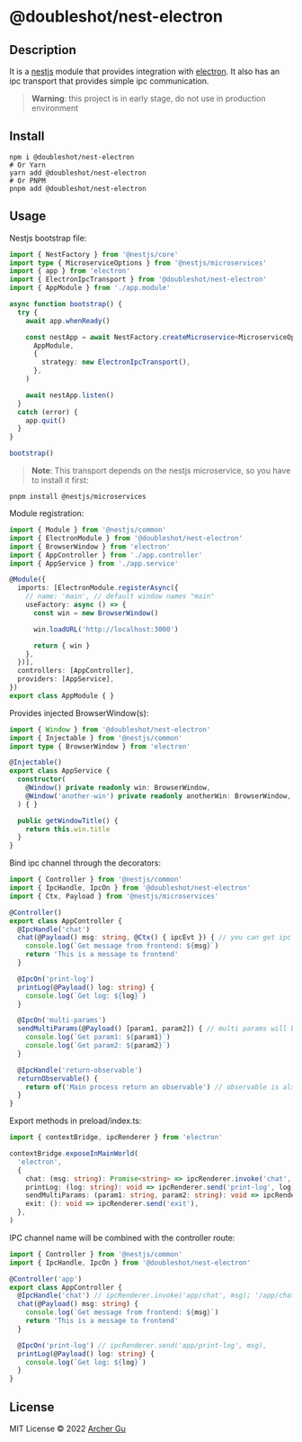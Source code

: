 # @doubleshot/nest-electron

## Description

It is a [nestjs](https://nestjs.com/) module that provides integration with [electron](https://www.electronjs.org/). It also has an ipc transport that provides simple ipc communication.

> **Warning**: this project is in early stage, do not use in production environment

## Install

```shell
npm i @doubleshot/nest-electron
# Or Yarn
yarn add @doubleshot/nest-electron
# Or PNPM
pnpm add @doubleshot/nest-electron
```

## Usage

Nestjs bootstrap file:

```ts
import { NestFactory } from '@nestjs/core'
import type { MicroserviceOptions } from '@nestjs/microservices'
import { app } from 'electron'
import { ElectronIpcTransport } from '@doubleshot/nest-electron'
import { AppModule } from './app.module'

async function bootstrap() {
  try {
    await app.whenReady()

    const nestApp = await NestFactory.createMicroservice<MicroserviceOptions>(
      AppModule,
      {
        strategy: new ElectronIpcTransport(),
      },
    )

    await nestApp.listen()
  }
  catch (error) {
    app.quit()
  }
}

bootstrap()
```

> **Note**: This transport depends on the nestjs microservice, so you have to install it first:

```shell
pnpm install @nestjs/microservices
```

Module registration:

```ts
import { Module } from '@nestjs/common'
import { ElectronModule } from '@doubleshot/nest-electron'
import { BrowserWindow } from 'electron'
import { AppController } from './app.controller'
import { AppService } from './app.service'

@Module({
  imports: [ElectronModule.registerAsync({
    // name: 'main', // default window names "main"
    useFactory: async () => {
      const win = new BrowserWindow()

      win.loadURL('http://localhost:3000')

      return { win }
    },
  })],
  controllers: [AppController],
  providers: [AppService],
})
export class AppModule { }
```

Provides injected BrowserWindow(s):

```ts
import { Window } from '@doubleshot/nest-electron'
import { Injectable } from '@nestjs/common'
import type { BrowserWindow } from 'electron'

@Injectable()
export class AppService {
  constructor(
    @Window() private readonly win: BrowserWindow,
    @Window('another-win') private readonly anotherWin: BrowserWindow,
  ) { }

  public getWindowTitle() {
    return this.win.title
  }
}
```

Bind ipc channel through the decorators:

```ts
import { Controller } from '@nestjs/common'
import { IpcHandle, IpcOn } from '@doubleshot/nest-electron'
import { Ctx, Payload } from '@nestjs/microservices'

@Controller()
export class AppController {
  @IpcHandle('chat')
  chat(@Payload() msg: string, @Ctx() { ipcEvt }) { // you can get ipc event object from @Ctx decorator
    console.log(`Get message from frontend: ${msg}`)
    return 'This is a message to frontend'
  }

  @IpcOn('print-log')
  printLog(@Payload() log: string) {
    console.log(`Get log: ${log}`)
  }

  @IpcOn('multi-params')
  sendMultiParams(@Payload() [param1, param2]) { // multi params will be an array from ipc channel
    console.log(`Get param1: ${param1}`)
    console.log(`Get param2: ${param2}`)
  }

  @IpcHandle('return-observable')
  returnObservable() {
    return of('Main process return an observable') // observable is also supported
  }
}
```

Export methods in preload/index.ts:
```ts
import { contextBridge, ipcRenderer } from 'electron'

contextBridge.exposeInMainWorld(
  'electron',
  {
    chat: (msg: string): Promise<string> => ipcRenderer.invoke('chat', msg),
    printLog: (log: string): void => ipcRenderer.send('print-log', log),
    sendMultiParams: (param1: string, param2: string): void => ipcRenderer.send('multi-params', param1, param2),
    exit: (): void => ipcRenderer.send('exit'),
  },
)
```

IPC channel name will be combined with the controller route:
```ts
import { Controller } from '@nestjs/common'
import { IpcHandle, IpcOn } from '@doubleshot/nest-electron'

@Controller('app')
export class AppController {
  @IpcHandle('chat') // ipcRenderer.invoke('app/chat', msg); '/app/chat', 'app/chat/', '/app/chat/' are also available
  chat(@Payload() msg: string) {
    console.log(`Get message from frontend: ${msg}`)
    return 'This is a message to frontend'
  }

  @IpcOn('print-log') // ipcRenderer.send('app/print-log', msg),
  printLog(@Payload() log: string) {
    console.log(`Get log: ${log}`)
  }
}
```

## License

MIT License © 2022 [Archer Gu](https://github.com/archergu)
